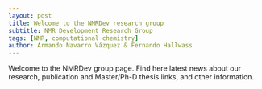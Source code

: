 ```yaml
---
layout: post
title: Welcome to the NMRDev research group
subtitle: NMR Development Research Group
tags: [NMR, computational chemistry]
author: Armando Navarro Vázquez & Fernando Hallwass
---
```


Welcome to the NMRDev group page. Find here latest news about our research, publication and Master/Ph-D thesis links, and other information.

